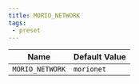 ```yaml
---
title: MORIO_NETWORK
tags:
 - preset
---
```





<!-- MORIO_AUTO_GENERATED_CONTENT_STARTS - Manual changes made below will be overwritten -->
| Name | Default Value |
|------|---------------|
| `MORIO_NETWORK` | `morionet` |
<!-- MORIO_AUTO_GENERATED_CONTENT_ENDS - Manual changes made above will be overwritten -->
